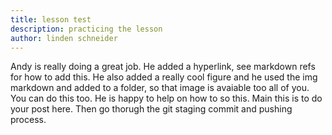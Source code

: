 ```yaml
---
title: lesson test
description: practicing the lesson
author: linden schneider
---
```


Andy is really doing a great job. He added a hyperlink, see markdown refs for how to add this.  He also added a really cool figure and he used the img markdown and added to a folder, so that image is avaiable too all of you. You can do this too.  He is happy to help on how to so this.  Main this is to do your post here.  Then go thorugh the git staging commit and pushing process. 

